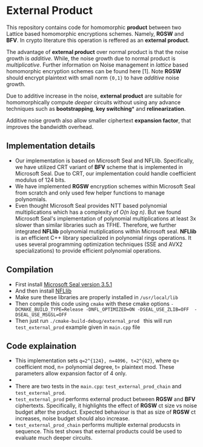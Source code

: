 # External Product
This repository contains code for homomorphic **product** between two Lattice based homomorphic encryptions schemes. Namely, **RGSW** and **BFV**. In crypto literature this operation is reffered as an **external product**. 

The advantage of **external product** over normal product is that the noise growth is *additive*. While, the noise growth due to normal product is *multiplicative*. Further information on Noise management in *lattice* based homomorphic encryption schemes can be found here [1]. Note **RGSW** should encrypt plaintext with small norm `{0,1}` to have *additive* noise growth.  

Due to additive increase in the noise, **external product** are suitable for homomorphically compute *deeper* circuits without using any advance techniques such as **bootstrapping**, **key switching*** and **relinearization**.

Additive noise growth also allow smaller ciphertext **expansion factor**, that improves the bandwidth overhead. 

## Implementation details

- Our implementation is based on Microsoft Seal and NFLlib. Specifically, we have utilized CRT variant of **BFV** scheme that is implemented in Microsoft Seal. Due to CRT, our implementation could handle coefficient modulus of 124 bits. 
- We have implemented **RGSW** encryption schemes within Microsoft Seal from scratch and only used few helper functions to manage polynomials. 
- Even thought Microsoft Seal provides NTT based polynomial multiplications which has a complexity of *O(n log n)*. But we found Microsoft Seal's implementation of polynomial multiplications at least 3x slower than similar libraries such as TFHE. Therefore, we further integrated **NFLlib** polynomial mutiplications within Microsoft seal. **NFLlib** is an efficient C++ library specialized in polynomial rings operations. It uses several programming optimization techniques (SSE and AVX2 specializations) to provide efficient polynomial operations. 

## Compilation

- First install [Microsoft Seal version 3.5.1](https://github.com/microsoft/SEAL/tree/3.5.1) 
- And then install [NFLlib](https://github.com/micciancio/NFLlib) 
- Make sure these libraries are properly installed in `/usr/local/lib` 
- Then compile this code using `cmake` with these cmake options `-DCMAKE_BUILD_TYPE=Release -DNFL_OPTIMIZED=ON -DSEAL_USE_ZLIB=OFF  -DSEAL_USE_MSGSL=OFF`
- Then just run `./cmake-build-debug/external_prod ` this will run `test_external_prod` example given in `main.cpp` file

## Code explaination
- This implementation sets `q=2^{124}, n=4096, t=2^{62}`, where q= coefficient mod, n= polynomial degree, t= plaintext mod. These parameters allow expansion factor of 4 only. 
-   
- There are two tests in the `main.cpp`:  `test_external_prod_chain` and `test_external_prod`.
- `test_external_prod` performs external product between **RGSW** and **BFV** ciphertexts. Specifically, it highlights the effect of **RGSW** ct size vs noise budget after the product. Expected behaviour is that as size of **RGSW** ct increases, noise budget should also increase. 
- `test_external_prod_chain` performs multiple external producsts in sequence. This test shows that external products could be used to evaluate much deeper circuits.
